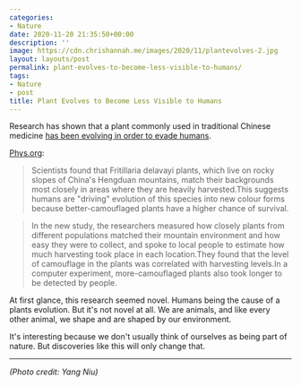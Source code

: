 ```yaml
---
categories:
- Nature
date: 2020-11-20 21:35:50+00:00
description: ''
image: https://cdn.chrishannah.me/images/2020/11/plantevolves-2.jpg
layout: layouts/post
permalink: plant-evolves-to-become-less-visible-to-humans/
tags:
- Nature
- post
title: Plant Evolves to Become Less Visible to Humans
---
```


Research has shown that a plant commonly used in traditional Chinese medicine [has been evolving in order to evade humans](https://phys.org/news/2020-11-evolves-visible-humans.html).

[Phys.org](https://phys.org/news/2020-11-evolves-visible-humans.html):

> Scientists found that Fritillaria delavayi plants, which live on rocky slopes of China's Hengduan mountains, match their backgrounds most closely in areas where they are heavily harvested.This suggests humans are "driving" evolution of this species into new colour forms because better-camouflaged plants have a higher chance of survival.

> In the new study, the researchers measured how closely plants from different populations matched their mountain environment and how easy they were to collect, and spoke to local people to estimate how much harvesting took place in each location.They found that the level of camouflage in the plants was correlated with harvesting levels.In a computer experiment, more-camouflaged plants also took longer to be detected by people.

At first glance, this research seemed novel. Humans being the cause of a plants evolution. But it's not novel at all. We are animals, and like every other animal, we shape and are shaped by our environment.

It's interesting because we don't usually think of ourselves as being part of nature. But discoveries like this will only change that.

---

_(Photo credit: Yang Niu)_
